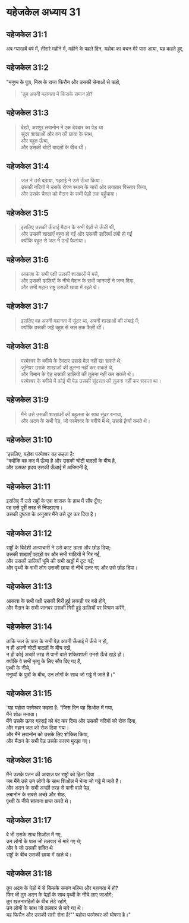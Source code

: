 # यहेजकेल अध्याय 31

## यहेजकेल 31:1

अब ग्यारहवें वर्ष में, तीसरे महीने में, महीने के पहले दिन, यहोवा का वचन मेरे पास आया, यह कहते हुए,

## यहेजकेल 31:2

"मनुष्य के पुत्र, मिस्र के राजा फिरौन और उसकी सेनाओं से कहो,

> 'तुम अपनी महानता में किसके समान हो?

## यहेजकेल 31:3

> देखो, अश्शूर लबानोन में एक देवदार का पेड़ था  
> सुंदर शाखाओं और वन की छाया के साथ,  
> और बहुत ऊँचा,  
> और उसकी चोटी बादलों के बीच थी।

## यहेजकेल 31:4

> जल ने उसे बढ़ाया, गहराई ने उसे ऊँचा किया।  
> उसकी नदियों ने उसके रोपण स्थान के चारों ओर लगातार विस्तार किया,  
> और उसके चैनल को मैदान के सभी पेड़ों तक पहुँचाया।

## यहेजकेल 31:5

> इसलिए उसकी ऊँचाई मैदान के सभी पेड़ों से ऊँची थी,  
> और उसकी शाखाएँ बहुत हो गईं और उसकी डालियाँ लंबी हो गईं  
> क्योंकि बहुत से जल ने उन्हें फैलाया।

## यहेजकेल 31:6

> आकाश के सभी पक्षी उसकी शाखाओं में बसे,  
> और उसकी डालियों के नीचे मैदान के सभी जानवरों ने जन्म दिया,  
> और सभी महान राष्ट्र उसकी छाया में रहते थे।

## यहेजकेल 31:7

> इसलिए वह अपनी महानता में सुंदर था, अपनी शाखाओं की लंबाई में;  
> क्योंकि उसकी जड़ें बहुत से जल तक फैली थीं।

## यहेजकेल 31:8

> परमेश्वर के बगीचे के देवदार उससे मेल नहीं खा सकते थे;  
> जुनिपर उसके शाखाओं की तुलना नहीं कर सकते थे,  
> और विमान के पेड़ उसकी डालियों की तुलना नहीं कर सकते थे।  
> परमेश्वर के बगीचे में कोई भी पेड़ उसकी सुंदरता की तुलना नहीं कर सकता था।

## यहेजकेल 31:9

> मैंने उसे उसकी शाखाओं की बहुलता के साथ सुंदर बनाया,  
> और अदन के सभी पेड़, जो परमेश्वर के बगीचे में थे, उससे ईर्ष्या करते थे।

## यहेजकेल 31:10

'इसलिए, यहोवा परमेश्वर यह कहता है:  
"क्योंकि वह कद में ऊँचा है और उसकी चोटी बादलों के बीच है,  
और उसका हृदय उसकी ऊँचाई में अभिमानी है,

## यहेजकेल 31:11

इसलिए मैं उसे राष्ट्रों के एक शासक के हाथ में सौंप दूँगा;  
वह उसे पूरी तरह से निपटाएगा।  
उसकी दुष्टता के अनुसार मैंने उसे दूर कर दिया है।

## यहेजकेल 31:12

राष्ट्रों के विदेशी अत्याचारी ने उसे काट डाला और छोड़ दिया;  
उसकी शाखाएँ पहाड़ों पर और सभी घाटियों में गिर गईं,  
और उसकी डालियाँ भूमि की सभी खड्डों में टूट गईं;  
और पृथ्वी के सभी लोग उसकी छाया से नीचे उतर गए और उसे छोड़ दिया।

## यहेजकेल 31:13

आकाश के सभी पक्षी उसकी गिरी हुई लकड़ी पर बसे होंगे,  
और मैदान के सभी जानवर उसकी गिरी हुई डालियों पर विश्राम करेंगे,

## यहेजकेल 31:14

ताकि जल के पास के सभी पेड़ अपनी ऊँचाई में ऊँचे न हों,  
न ही अपनी चोटी बादलों के बीच रखें,  
न ही कोई अच्छी तरह से पानी वाले शक्तिशाली उनसे ऊँचे खड़े हों।  
क्योंकि वे सभी मृत्यु के लिए सौंप दिए गए हैं,  
पृथ्वी के नीचे,  
मनुष्यों के पुत्रों के बीच, उन लोगों के साथ जो गड्ढे में जाते हैं।"

## यहेजकेल 31:15

'यह यहोवा परमेश्वर कहता है: "जिस दिन वह शिओल में गया,  
मैंने शोक मनाया।  
मैंने उसके ऊपर गहराई को बंद कर दिया और उसकी नदियों को रोक दिया,  
और महान जल को रोक दिया गया।  
और मैंने लबानोन को उसके लिए शोकित किया,  
और मैदान के सभी पेड़ उसके कारण मुरझा गए।

## यहेजकेल 31:16

मैंने उसके पतन की आवाज़ पर राष्ट्रों को हिला दिया  
जब मैंने उसे उन लोगों के साथ शिओल में भेजा जो गड्ढे में जाते हैं।  
और अदन के सभी अच्छी तरह से पानी वाले पेड़,  
लबानोन के सबसे अच्छे और श्रेष्ठ,  
पृथ्वी के नीचे सांत्वना प्राप्त करते थे।

## यहेजकेल 31:17

वे भी उसके साथ शिओल में गए,  
उन लोगों के पास जो तलवार से मारे गए थे;  
और वे जो उसकी शक्ति थे  
राष्ट्रों के बीच उसकी छाया में रहते थे।

## यहेजकेल 31:18

तुम अदन के पेड़ों में से किसके समान महिमा और महानता में हो?  
फिर भी तुम अदन के पेड़ों के साथ पृथ्वी के नीचे लाए जाओगे;  
तुम खतनारहितों के बीच लेटे रहोगे,  
उन लोगों के साथ जो तलवार से मारे गए थे।  
यह फिरौन और उसकी सारी सेना है!"' यहोवा परमेश्वर की घोषणा है।"
